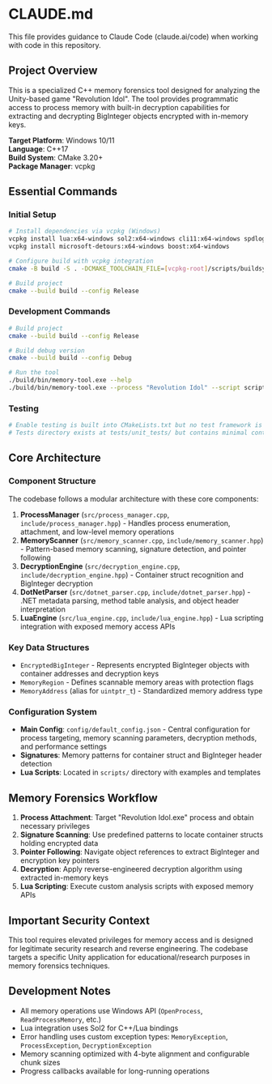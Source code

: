 # CLAUDE.md

This file provides guidance to Claude Code (claude.ai/code) when working with code in this repository.

## Project Overview

This is a specialized C++ memory forensics tool designed for analyzing the Unity-based game "Revolution Idol". The tool provides programmatic access to process memory with built-in decryption capabilities for extracting and decrypting BigInteger objects encrypted with in-memory keys.

**Target Platform**: Windows 10/11  
**Language**: C++17  
**Build System**: CMake 3.20+  
**Package Manager**: vcpkg

## Essential Commands

### Initial Setup
```bash
# Install dependencies via vcpkg (Windows)
vcpkg install lua:x64-windows sol2:x64-windows cli11:x64-windows spdlog:x64-windows nlohmann-json:x64-windows
vcpkg install microsoft-detours:x64-windows boost:x64-windows

# Configure build with vcpkg integration
cmake -B build -S . -DCMAKE_TOOLCHAIN_FILE=[vcpkg-root]/scripts/buildsystems/vcpkg.cmake

# Build project
cmake --build build --config Release
```

### Development Commands
```bash
# Build project
cmake --build build --config Release

# Build debug version
cmake --build build --config Debug

# Run the tool
./build/bin/memory-tool.exe --help
./build/bin/memory-tool.exe --process "Revolution Idol" --script scripts/examples/basic_scan.lua
```

### Testing
```bash
# Enable testing is built into CMakeLists.txt but no test framework is currently configured
# Tests directory exists at tests/unit_tests/ but contains minimal content
```

## Core Architecture

### Component Structure
The codebase follows a modular architecture with these core components:

1. **ProcessManager** (`src/process_manager.cpp`, `include/process_manager.hpp`) - Handles process enumeration, attachment, and low-level memory operations
2. **MemoryScanner** (`src/memory_scanner.cpp`, `include/memory_scanner.hpp`) - Pattern-based memory scanning, signature detection, and pointer following
3. **DecryptionEngine** (`src/decryption_engine.cpp`, `include/decryption_engine.hpp`) - Container struct recognition and BigInteger decryption
4. **DotNetParser** (`src/dotnet_parser.cpp`, `include/dotnet_parser.hpp`) - .NET metadata parsing, method table analysis, and object header interpretation
5. **LuaEngine** (`src/lua_engine.cpp`, `include/lua_engine.hpp`) - Lua scripting integration with exposed memory access APIs

### Key Data Structures
- `EncryptedBigInteger` - Represents encrypted BigInteger objects with container addresses and decryption keys
- `MemoryRegion` - Defines scannable memory areas with protection flags
- `MemoryAddress` (alias for `uintptr_t`) - Standardized memory address type

### Configuration System
- **Main Config**: `config/default_config.json` - Central configuration for process targeting, memory scanning parameters, decryption methods, and performance settings
- **Signatures**: Memory patterns for container struct and BigInteger header detection
- **Lua Scripts**: Located in `scripts/` directory with examples and templates

## Memory Forensics Workflow

1. **Process Attachment**: Target "Revolution Idol.exe" process and obtain necessary privileges
2. **Signature Scanning**: Use predefined patterns to locate container structs holding encrypted data
3. **Pointer Following**: Navigate object references to extract BigInteger and encryption key pointers
4. **Decryption**: Apply reverse-engineered decryption algorithm using extracted in-memory keys
5. **Lua Scripting**: Execute custom analysis scripts with exposed memory APIs

## Important Security Context

This tool requires elevated privileges for memory access and is designed for legitimate security research and reverse engineering. The codebase targets a specific Unity application for educational/research purposes in memory forensics techniques.

## Development Notes

- All memory operations use Windows API (`OpenProcess`, `ReadProcessMemory`, etc.)
- Lua integration uses Sol2 for C++/Lua bindings
- Error handling uses custom exception types: `MemoryException`, `ProcessException`, `DecryptionException`
- Memory scanning optimized with 4-byte alignment and configurable chunk sizes
- Progress callbacks available for long-running operations